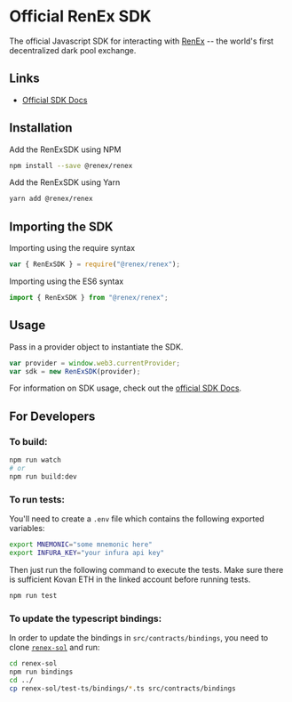 # Official RenEx SDK

The official Javascript SDK for interacting with [RenEx](https://ren.exchange) -- the world's first decentralized dark pool exchange.

## Links

* [Official SDK Docs](https://republicprotocol.github.io/renex-sdk-docs)

## Installation

Add the RenExSDK using NPM

```bash
npm install --save @renex/renex
```

Add the RenExSDK using Yarn

```bash
yarn add @renex/renex
```

## Importing the SDK

Importing using the require syntax

```javascript
var { RenExSDK } = require("@renex/renex");
```

Importing using the ES6 syntax

```javascript
import { RenExSDK } from "@renex/renex";
```

## Usage

Pass in a provider object to instantiate the SDK.

```javascript
var provider = window.web3.currentProvider;
var sdk = new RenExSDK(provider);
```

For information on SDK usage, check out the [official SDK Docs](https://republicprotocol.github.io/renex-sdk-docs).

## For Developers

### To build:

```bash
npm run watch
# or
npm run build:dev
```

### To run tests:

You'll need to create a `.env` file which contains the following exported variables:

```bash
export MNEMONIC="some mnemonic here"
export INFURA_KEY="your infura api key"
```

Then just run the following command to execute the tests. Make sure there is sufficient Kovan ETH in the linked account before running tests.

```bash
npm run test
```

### To update the typescript bindings:

In order to update the bindings in `src/contracts/bindings`, you need to clone [`renex-sol`](https://github.com/republicprotocol/renex-sol) and run:

```bash
cd renex-sol
npm run bindings
cd ../
cp renex-sol/test-ts/bindings/*.ts src/contracts/bindings
```

